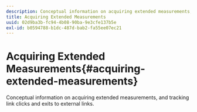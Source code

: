 ```yaml
---
description: Conceptual information on acquiring extended measurements, and tracking link clicks and exits to external links.
title: Acquiring Extended Measurements
uuid: 02d9ba3b-fc94-4b08-90ba-9e3cfe137b5e
exl-id: b0594788-b1dc-487d-bab2-fa55ee07ec21
---
```

# Acquiring Extended Measurements{#acquiring-extended-measurements}

Conceptual information on acquiring extended measurements, and tracking link clicks and exits to external links.
